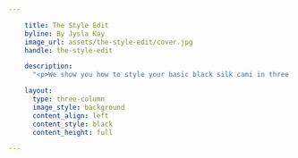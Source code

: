 ```yaml
---

    title: The Style Edit
    byline: By Jysla Kay
    image_url: assets/the-style-edit/cover.jpg
    handle: the-style-edit

    description:
      "<p>We show you how to style your basic black silk cami in three looks with blogger Jysla Kay - for day, for night and for a piece simply layered underneath it all. Whether worn alone or layered, a beautiful silk camisole is destined for any woman’s wardrobe. For the women who like to keep their textures and prints to a minimal, get inspired by our take of a fresh twist on a classic look!</p>"

    layout:
      type: three-column
      image_style: background
      content_align: left
      content_style: black
      content_height: full

---
```


